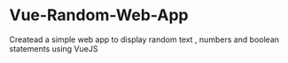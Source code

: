 # Vue-Random-Web-App
Createad a simple web app to display random text , numbers and boolean statements using VueJS

